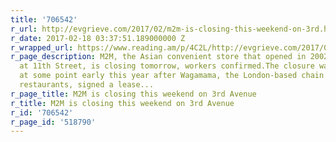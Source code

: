 ```yaml
---
title: '706542'
r_url: http://evgrieve.com/2017/02/m2m-is-closing-this-weekend-on-3rd.html
r_date: 2017-02-18 03:37:51.189000000 Z
r_wrapped_url: https://www.reading.am/p/4C2L/http://evgrieve.com/2017/02/m2m-is-closing-this-weekend-on-3rd.html
r_page_description: M2M, the Asian convenient store that opened in 2002 on Third Avenue
  at 11th Street, is closing tomorrow, workers confirmed.The closure was expected
  at some point early this year after Wagamama, the London-based chain of Japanese
  restaurants, signed a lease...
r_page_title: M2M is closing this weekend on 3rd Avenue
r_title: M2M is closing this weekend on 3rd Avenue
r_id: '706542'
r_page_id: '518790'
---
```


